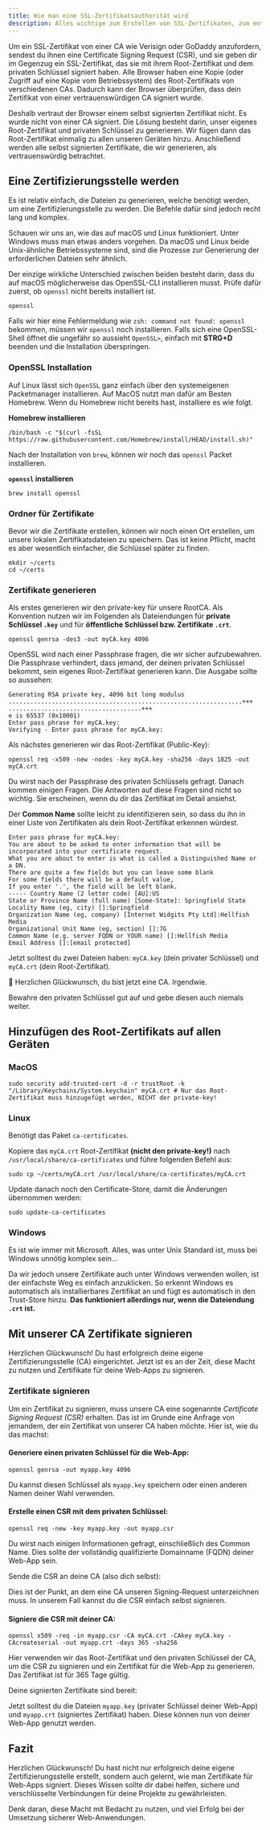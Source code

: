 ```yaml
---
title: Wie man eine SSL-Zertifikatsauthorität wird
description: Alles wichtige zum Erstellen von SSL-Zertifikaten, zum entwickeln von Web-Apps mit https.
---
```


Um ein SSL-Zertifikat von einer CA wie Verisign oder GoDaddy anzufordern, sendest du ihnen eine Certificate Signing Request (CSR), und sie geben dir im Gegenzug ein SSL-Zertifikat, das sie mit ihrem Root-Zertifikat und dem privaten Schlüssel signiert haben. Alle Browser haben eine Kopie (oder Zugriff auf eine Kopie vom Betriebssystem) des Root-Zertifikats von verschiedenen CAs. Dadurch kann der Browser überprüfen, dass dein Zertifikat von einer vertrauenswürdigen CA signiert wurde.

Deshalb vertraut der Browser einem selbst signierten Zertifikat nicht. Es wurde nicht von einer CA signiert. Die Lösung besteht darin, unser eigenes Root-Zertifikat und privaten Schlüssel zu generieren. Wir fügen dann das Root-Zertifikat einmalig zu allen unseren Geräten hinzu.
Anschließend werden alle selbst signierten Zertifikate, die wir generieren, als vertrauenswürdig betrachtet. 

## Eine Zertifizierungsstelle werden

Es ist relativ einfach, die Dateien zu generieren, welche benötigt werden, um eine Zertifizierungsstelle zu werden. Die Befehle dafür sind jedoch recht lang und komplex.

Schauen wir uns an, wie das auf macOS und Linux funktioniert. Unter Windows muss man etwas anders vorgehen. Da macOS und Linux beide Unix-ähnliche Betriebssysteme sind, sind die Prozesse zur Generierung der erforderlichen Dateien sehr ähnlich.

Der einzige wirkliche Unterschied zwischen beiden besteht darin, dass du auf macOS möglicherweise das OpenSSL-CLI installieren musst. Prüfe dafür zuerst, ob `openssl` nicht bereits installiert ist.

```shell
openssl
```

Falls wir hier eine Fehlermeldung wie `zsh: command not found: openssl` bekommen, müssen wir `openssl` noch installieren. Falls sich eine OpenSSL-Shell öffnet die ungefähr so aussieht `OpenSSL>`, einfach mit **STRG+D** beenden und die Installation überspringen.

### OpenSSL Installation

Auf Linux lässt sich `OpenSSL` ganz einfach über den systemeigenen Packetmanager installieren. Auf MacOS nutzt man dafür am Besten Homebrew.
Wenn du Homebrew nicht bereits hast, installiere es wie folgt.

**Homebrew installieren**
```shell
/bin/bash -c "$(curl -fsSL https://raw.githubusercontent.com/Homebrew/install/HEAD/install.sh)" 
```

Nach der Installation von `brew`, können wir noch das `openssl` Packet installieren.

**`openssl` installieren**
```shell
brew install openssl
```

### Ordner für Zertifikate

Bevor wir die Zertifikate erstellen, können wir noch einen Ort erstellen, um unsere lokalen Zertifikatsdateien zu speichern. Das ist keine Pflicht, macht es aber wesentlich einfacher, die Schlüssel später zu finden.

```shell
mkdir ~/certs
cd ~/certs
```

### Zertifikate generieren

Als erstes generieren wir den private-key für unsere RootCA. Als Konvention nutzen wir im Folgenden als Dateiendungen für **private Schlüssel `.key`** und für **öffentliche Schlüssel bzw. Zertifikate `.crt`**.

```shell 
openssl genrsa -des3 -out myCA.key 4096
```

OpenSSL wird nach einer Passphrase fragen, die wir sicher aufzubewahren. Die Passphrase verhindert, dass jemand, der deinen privaten Schlüssel bekommt, sein eigenes Root-Zertifikat generieren kann. Die Ausgabe sollte so aussehen:

```plaintext
Generating RSA private key, 4096 bit long modulus 
.................................................................+++ .....................................+++
e is 65537 (0x10001)
Enter pass phrase for myCA.key:
Verifying - Enter pass phrase for myCA.key:
```

Als nächstes generieren wir das Root-Zertifikat (Public-Key):

```shell
openssl req -x509 -new -nodes -key myCA.key -sha256 -days 1825 -out myCA.crt
```

Du wirst nach der Passphrase des privaten Schlüssels gefragt. Danach kommen einigen Fragen. Die Antworten auf diese Fragen sind nicht so wichtig. Sie erscheinen, wenn du dir das Zertifikat im Detail ansiehst.

Der **Common Name** sollte leicht zu identifizieren sein, so dass du ihn in einer Liste von Zertifikaten als dein Root-Zertifikat erkennen würdest.

```text
Enter pass phrase for myCA.key:
You are about to be asked to enter information that will be incorporated into your certificate request.
What you are about to enter is what is called a Distinguished Name or a DN.
There are quite a few fields but you can leave some blank
For some fields there will be a default value,
If you enter '.', the field will be left blank.
----- Country Name (2 letter code) [AU]:US
State or Province Name (full name) [Some-State]: Springfield State
Locality Name (eg, city) []:Springfield
Organization Name (eg, company) [Internet Widgits Pty Ltd]:Hellfish Media
Organizational Unit Name (eg, section) []:7G
Common Name (e.g. server FQDN or YOUR name) []:Hellfish Media
Email Address []:[email protected]
```

Jetzt solltest du zwei Dateien haben: `myCA.key` (dein privater Schlüssel) und `myCA.crt` (dein Root-Zertifikat).

🎉 Herzlichen Glückwunsch, du bist jetzt eine CA. Irgendwie.

Bewahre den privaten Schlüssel gut auf und gebe diesen auch niemals weiter. 

## Hinzufügen des Root-Zertifikats auf allen Geräten

### MacOS

```shell
sudo security add-trusted-cert -d -r trustRoot -k "/Library/Keychains/System.keychain" myCA.crt # Nur das Root-Zertifikat muss hinzugefügt werden, NICHT der private-key!
```

### Linux

Benötigt das Paket `ca-certificates`.

Kopiere das `myCA.crt` Root-Zertifikat **(nicht den private-key!)** nach `/usr/local/share/ca-certificates` und führe folgenden Befehl aus:

```shell
sudo cp ~/certs/myCA.crt /usr/local/share/ca-certificates/myCA.crt
```

Update danach noch den Certificate-Store, damit die Änderungen übernommen werden:

```shell
sudo update-ca-certificates
```

### Windows

Es ist wie immer mit Microsoft. Alles, was unter Unix Standard ist, muss bei Windows unnötig komplex sein...

Da wir jedoch unsere Zertifikate auch unter Windows verwenden wollen, ist der einfachste Weg es einfach anzuklicken. So erkennt Windows es automatisch als installierbares Zertifikat an und fügt es automatisch in den Trust-Store hinzu. **Das funktioniert allerdings nur, wenn die Dateiendung `.crt` ist.**

## Mit unserer CA Zertifikate signieren

Herzlichen Glückwunsch! Du hast erfolgreich deine eigene Zertifizierungsstelle (CA) eingerichtet. Jetzt ist es an der Zeit, diese Macht zu nutzen und Zertifikate für deine Web-Apps zu signieren.

### Zertifikate signieren

Um ein Zertifikat zu signieren, muss unsere CA eine sogenannte *Certificate Signing Request (CSR)* erhalten. Das ist im Grunde eine Anfrage von jemandem, der ein Zertifikat von unserer CA haben möchte. Hier ist, wie du das machst:

#### Generiere einen privaten Schlüssel für die Web-App:

```shell
openssl genrsa -out myapp.key 4096
```

Du kannst diesen Schlüssel als `myapp.key` speichern oder einen anderen Namen deiner Wahl verwenden.

#### Erstelle einen CSR mit dem privaten Schlüssel:

```shell
openssl req -new -key myapp.key -out myapp.csr
```

Du wirst nach einigen Informationen gefragt, einschließlich des Common Name. Dies sollte der vollständig qualifizierte Domainname (FQDN) deiner Web-App sein.

Sende die CSR an deine CA (also dich selbst):

Dies ist der Punkt, an dem eine CA unseren Signing-Request unterzeichnen muss. In unserem Fall kannst du die CSR einfach selbst signieren.

#### Signiere die CSR mit deiner CA:

```shell
openssl x509 -req -in myapp.csr -CA myCA.crt -CAkey myCA.key -CAcreateserial -out myapp.crt -days 365 -sha256
```

Hier verwenden wir das Root-Zertifikat und den privaten Schlüssel der CA, um die CSR zu signieren und ein Zertifikat für die Web-App zu generieren. Das Zertifikat ist für 365 Tage gültig.

Deine signierten Zertifikate sind bereit:

Jetzt solltest du die Dateien `myapp.key` (privater Schlüssel deiner Web-App) und `myapp.crt` (signiertes Zertifikat) haben. Diese können nun von deiner Web-App genutzt werden.

## Fazit

Herzlichen Glückwunsch! Du hast nicht nur erfolgreich deine eigene Zertifizierungsstelle erstellt, sondern auch gelernt, wie man Zertifikate für Web-Apps signiert. Dieses Wissen sollte dir dabei helfen, sichere und verschlüsselte Verbindungen für deine Projekte zu gewährleisten.

Denk daran, diese Macht mit Bedacht zu nutzen, und viel Erfolg bei der Umsetzung sicherer Web-Anwendungen. 